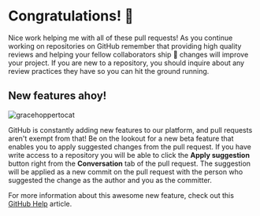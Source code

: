 # Congratulations! :tada:

Nice work helping me with all of these pull requests! As you continue working on repositories on GitHub remember that providing high quality reviews and helping your fellow collaborators ship :ship: changes will improve your project. If you are new to a repository, you should inquire about any review practices they have so you can hit the ground running. 

## New features ahoy!

![gracehoppertocat](https://octodex.github.com/images/gracehoppertocat.jpg)

GitHub is constantly adding new features to our platform, and pull requests aren't exempt from that! Be on the lookout for a new beta feature that enables you to apply suggested changes from the pull request. If you have write access to a repository you will be able to click the **Apply suggestion** button right from the **Conversation** tab of the pull request. The suggestion will be applied as a new commit on the pull request with the person who suggested the change as the author and you as the committer. 

For more information about this awesome new feature, check out this [GitHub Help](https://help.github.com/articles/incorporating-feedback-in-your-pull-request) article.